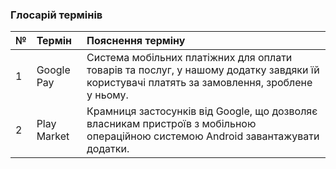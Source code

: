 ### Глосарій термінів

|№|	Термін|	Пояснення терміну
|:-     |:-         |:- |
|1|	Google Pay|Система мобільних платіжних для оплати товарів та послуг, у нашому додатку завдяки їй користувачі платять за замовлення, зроблене у ньому.
|2|	Play Market|Крамниця застосунків від Google, що дозволяє власникам пристроїв з мобільною операційною системою Android завантажувати додатки.
